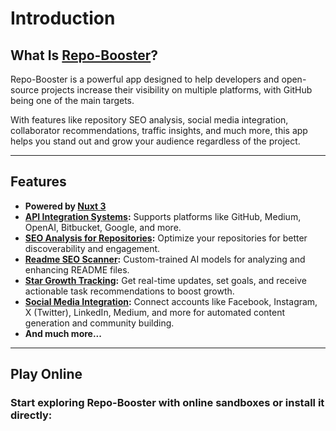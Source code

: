 # Introduction

## What Is [Repo-Booster](https://repo-booster.com)?

Repo-Booster is a powerful app designed to help developers and open-source projects increase their visibility on multiple platforms, with GitHub being one of the main targets.

With features like repository SEO analysis, social media integration, collaborator recommendations, traffic insights, and much more, this app helps you stand out and grow your audience regardless of the project.

---

## Features

- **Powered by [Nuxt 3](https://nuxt.com)**
- **[API Integration Systems](https://docs.repo-booster.com/features/learn-more):** Supports platforms like GitHub, Medium, OpenAI, Bitbucket, Google, and more.
- **[SEO Analysis for Repositories](https://docs.repo-booster.com/features/learn-more):** Optimize your repositories for better discoverability and engagement.
- **[Readme SEO Scanner](https://docs.repo-booster.com/features/learn-more):** Custom-trained AI models for analyzing and enhancing README files.
- **[Star Growth Tracking](https://docs.repo-booster.com/features/learn-more):** Get real-time updates, set goals, and receive actionable task recommendations to boost growth.
- **[Social Media Integration](https://docs.repo-booster.com/features/learn-more):** Connect accounts like Facebook, Instagram, X (Twitter), LinkedIn, Medium, and more for automated content generation and community building.
- **And much more...**

---

## Play Online

### Start exploring Repo-Booster with online sandboxes or install it directly:

<u-button
  class="mr-4"
  icon="i-simple-icons-github"
  label="Install Repo-Booster"
  target="_blank"
  to="https://github.com/marketplace/repo-booster"
/>
